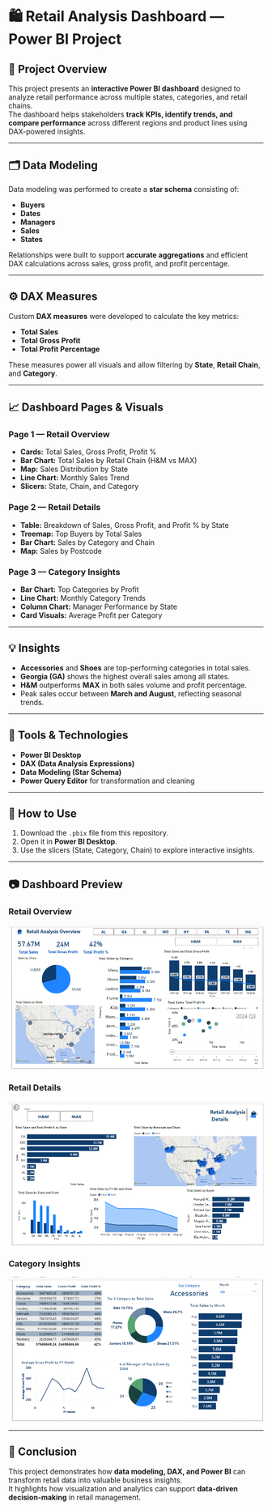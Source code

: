 # 🛍️ Retail Analysis Dashboard — Power BI Project

## 🧠 Project Overview
This project presents an **interactive Power BI dashboard** designed to analyze retail performance across multiple states, categories, and retail chains.  
The dashboard helps stakeholders **track KPIs, identify trends, and compare performance** across different regions and product lines using DAX-powered insights.

---

## 🗂️ Data Modeling
Data modeling was performed to create a **star schema** consisting of:
- **Buyers**
- **Dates**
- **Managers**
- **Sales**
- **States**

Relationships were built to support **accurate aggregations** and efficient DAX calculations across sales, gross profit, and profit percentage.

---

## ⚙️ DAX Measures
Custom **DAX measures** were developed to calculate the key metrics:
- **Total Sales**
- **Total Gross Profit**
- **Total Profit Percentage**

These measures power all visuals and allow filtering by **State**, **Retail Chain**, and **Category**.

---

## 📈 Dashboard Pages & Visuals

### **Page 1 — Retail Overview**
- **Cards:** Total Sales, Gross Profit, Profit %  
- **Bar Chart:** Total Sales by Retail Chain (H&M vs MAX)  
- **Map:** Sales Distribution by State  
- **Line Chart:** Monthly Sales Trend  
- **Slicers:** State, Chain, and Category  

### **Page 2 — Retail Details**
- **Table:** Breakdown of Sales, Gross Profit, and Profit % by State  
- **Treemap:** Top Buyers by Total Sales  
- **Bar Chart:** Sales by Category and Chain  
- **Map:** Sales by Postcode  

### **Page 3 — Category Insights**
- **Bar Chart:** Top Categories by Profit  
- **Line Chart:** Monthly Category Trends  
- **Column Chart:** Manager Performance by State  
- **Card Visuals:** Average Profit per Category  

---

## 💡 Insights
- **Accessories** and **Shoes** are top-performing categories in total sales.  
- **Georgia (GA)** shows the highest overall sales among all states.  
- **H&M** outperforms **MAX** in both sales volume and profit percentage.  
- Peak sales occur between **March and August**, reflecting seasonal trends.

---

## 🧰 Tools & Technologies
- **Power BI Desktop**
- **DAX (Data Analysis Expressions)**
- **Data Modeling (Star Schema)**
- **Power Query Editor** for transformation and cleaning

---

## 🚀 How to Use
1. Download the `.pbix` file from this repository.  
2. Open it in **Power BI Desktop**.  
3. Use the slicers (State, Category, Chain) to explore interactive insights.

---

## 📷 Dashboard Preview

### **Retail Overview**
![Retail Overview](images/Retail%201.png)

### **Retail Details**
![Retail Details](images/Retail%202.png)

### **Category Insights**
![Category Insights](images/Retail%203.png)

---

## 🏁 Conclusion
This project demonstrates how **data modeling, DAX, and Power BI** can transform retail data into valuable business insights.  
It highlights how visualization and analytics can support **data-driven decision-making** in retail management.

